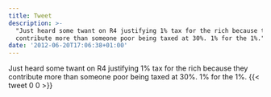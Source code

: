 ```yaml
---
title: Tweet
description: >-
  "Just heard some twant on R4 justifying 1% tax for the rich because they
  contribute more than someone poor being taxed at 30%. 1% for the 1%."
date: '2012-06-20T17:06:38+01:00'
---
```

Just heard some twant on R4 justifying 1% tax for the rich because they contribute more than someone poor being taxed at 30%. 1% for the 1%.
      {{< tweet 0 0 >}}
    

